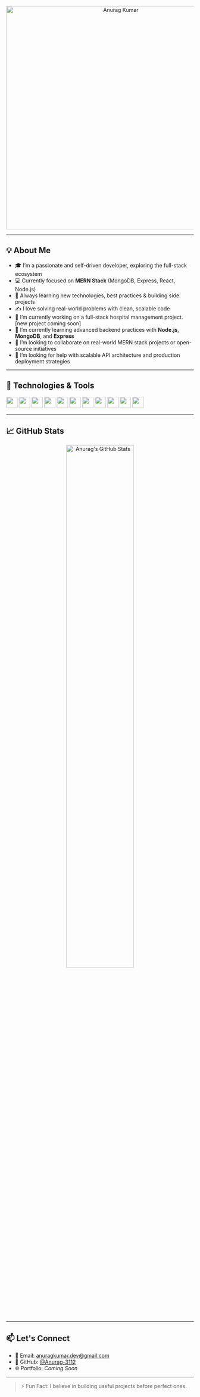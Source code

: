 <p align="center">
  <img src="Assets/image.gif" alt="Anurag Kumar" width="600px" />
</p>

---

## 💡 About Me

- 🎓 I’m a passionate and self-driven developer, exploring the full-stack ecosystem
- 💻 Currently focused on **MERN Stack** (MongoDB, Express, React, Node.js)
- 🧠 Always learning new technologies, best practices & building side projects
- ✍️ I love solving real-world problems with clean, scalable code
- 🔭 I’m currently working on a full-stack hospital management project. [new project coming soon]
- 🌱 I’m currently learning advanced backend practices with **Node.js**, **MongoDB**, and **Express**
- 👯 I’m looking to collaborate on real-world MERN stack projects or open-source initiatives
- 🤔 I’m looking for help with scalable API architecture and production deployment strategies

---

## 🔧 Technologies & Tools

<img src="https://img.shields.io/badge/-HTML5-black?style=flat-square&logo=html5" style="height:30px;"> <img src="https://img.shields.io/badge/-CSS3-black?style=flat-square&logo=css3" style="height:30px;"> <img src="https://img.shields.io/badge/-JavaScript-black?style=flat-square&logo=javascript" style="height:30px;"> <img src="https://img.shields.io/badge/-Node.js-black?style=flat-square&logo=node.js" style="height:30px;"> <img src="https://img.shields.io/badge/-React-black?style=flat-square&logo=react" style="height:30px;"> <img src="https://img.shields.io/badge/-MongoDB-black?style=flat-square&logo=mongodb" style="height:30px;"> <img src="https://img.shields.io/badge/-MySQL-black?style=flat-square&logo=mysql" style="height:30px;"> <img src="https://img.shields.io/badge/-PostgreSQL-black?style=flat-square&logo=postgresql" style="height:30px;"> <img src="https://img.shields.io/badge/-AWS-black?style=flat-square&logo=amazon-aws" style="height:30px;"> <img src="https://img.shields.io/badge/-Git-black?style=flat-square&logo=git" style="height:30px;"> <img src="https://img.shields.io/badge/-VSCode-black?style=flat-square&logo=visual-studio-code" style="height:30px;">


---

## 📈 GitHub Stats

<p align="center">
  <img src="https://github-readme-stats.vercel.app/api?username=Anurag-3112&show_icons=true&theme=react" alt="Anurag's GitHub Stats" width="60%" />
</p>

---

## 📫 Let's Connect

- 📧 Email: [anuragkumar.dev@gmail.com](mailto:anuragkumar.dev@gmail.com)
- 💼 GitHub: [@Anurag-3112](https://github.com/Anurag-3112)
- 🌐 Portfolio: _Coming Soon_

---

> ⚡ Fun Fact: I believe in building useful projects before perfect ones.



<!--
**Anurag-3112/Anurag-3112** is a ✨ _special_ ✨ repository because its `README.md` (this file) appears on your GitHub profile.

Here are some ideas to get you started:

- 🔭 I’m currently working on ...
- 🌱 I’m currently learning ...
- 👯 I’m looking to collaborate on ...
- 🤔 I’m looking for help with ...
- 💬 Ask me about ...
- 📫 How to reach me: ...
- 😄 Pronouns: ...
- ⚡ Fun fact: ...
-->
